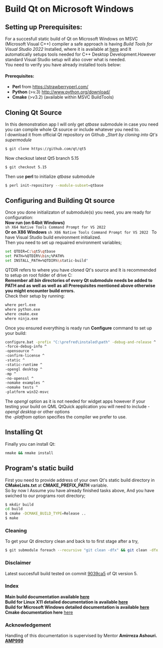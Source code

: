 # Build Qt on Microsoft Windows

## Setting up Prerequisites:
For a succesfull static build of Qt on Microsoft Windows on MSVC (Microsoft Visual C++) compiler a safe approach is having 
_Build Tools for Visual Studio 2022_ Installed, where it is available at [here](https://visualstudio.microsoft.com/downloads/?q=build+tools) and It automatically setups tools needed for C++ Desktop Development.However standard Visual Studio setup will also cover what is needed.  
You need to verify you have already installed tools below:

#### Prerequisites:
* __Perl__ from https://strawberryperl.com/
* __Python__ (>v.3) http://www.python.org/download/
* __Cmake__ (>v3.2) (available within MSVC BuildTools)

## Cloning Qt Source  
In this demonstration app I will only get _qtbase_ submodule in case you need you can compile whole Qt source or include whatever you need to.  
I download it from official Qt repository on Github
__Start by cloning into Qt's supermodule_
```sh
$ git clone https://github.com/qt/qt5
```
 Now checkout latest Qt5 branch 5.15  
 ```sh
$ git checkout 5.15
```
 Then use __perl__ to initialize _qtbase_ submodule
 ```sh
$ perl init-repository --module-subset=qtbase
```
## Configuring and Building Qt source
Once you done initializaton of submodule(s) you need, you are ready for configuration:    
__Now run (on 64bit Windows)__  
```sh X64 Native Tools Command Prompt for VS 2022 ```  
__Or on X86 Windows__
```sh X86 Native Tools Command Prompt for VS 2022 ``` 
To have Visual Studio build environment initialized.    
Then you need to set up requaired environment variables;  

```sh
set QTDIR=C:\qt5\qtbase 
set PATH=%QTDIR%\bin;%PATH%
set INSTALL_PATH=%QTDIR%\static-build"
```
QTDIR refers to where you have cloned Qt's source and It is recommended to setup on root folder of drive C:      
__Remember all _bin_ directories of every Qt submodule needs be added to PATH and as well as well as all Prerequisites mentioned above otherwise you might encounter build errors.__  
Check their setup by running:  
```sh
where perl.exe
where python.exe
where cmake.exe
where ninja.exe
```
Once you ensured everything is ready run __Configure__ command to set up your build:

```sh
configure.bat -prefix "C:\prefred\instaled\path" -debug-and-release ^
-force-debug-info ^
-opensource ^
-confirm-license ^
-static ^
-static-runtime ^
-opengl desktop ^
-mp ^
-no-openssl ^
-nomake examples ^
-nomake tests ^
-platform win32-msvc
```
The _opengl_ option as it is not needed for widget apps however if your testing your build on QML QtQuick application you will need to include _-opengl desktop_ or other options  
the _-platfrom_ option specifies the compiler we prefer to use.    

## Installing Qt
Finally you can install Qt: 
```sh
nmake && nmake install
```
## Program's static build
First you need to provide address of your own Qt's static build directory in __CMakeLists.txt__ at __CMAKE_PREFIX_PATH__ variable.  
So by now I Assume you have already finished tasks above, And you have swiched to our programs root directory;
 
```sh  
$ mkdir build
cd build
$ cmake -DCMAKE_BUILD_TYPE=Release ..
$ make
```
### Cleaning
To get your Qt directory clean and back to to first stage after a try,
```sh
$ git submodule foreach --recursive "git clean -dfx" && git clean -dfx
```

### Disclaimer
Latest succesfull build tested on commit [9039ca5](https://github.com/qt/qt5/commit/9039ca53a3dac14415cea435083bb96f0acdb3d8) of Qt version 5.

### Index
__Main build documentation available [here](https://github.com/babakhajizadeh/todoList/blob/documentation/docs/BUILd_DOC.md)__  
__Build for Linux X11 detailed documentation is available [here](https://github.com/babakhajizadeh/todoList/blob/documentation/docs/LINUX_DOC.md)__  
__Build for Microsoft Windows detailed documentation is available [here](https://github.com/babakhajizadeh/todoList/blob/documentation/docs/WIN_DOC.md)__
__Cmake documentation here__ [here](https://github.com/babakhajizadeh/todoList/blob/documentation/docs/CMAKE_DOC.md)  

### Acknowledgement
Handling of this documentation is supervised by Mentor __Amirreza Ashouri. [AMP999](https://github.com/AMP999)__ 

